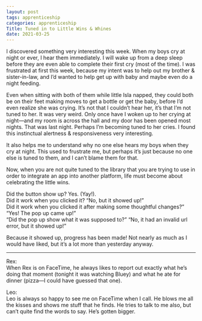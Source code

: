```yaml
---
layout: post 
tags: apprenticeship
categories: apprenticeship
Title: Tuned in to Little Wins & Whines
date: 2021-03-25
---
```


I discovered something very interesting this week.  When my boys cry at night or ever, I hear them immediately.  I will wake up from a deep sleep before they are even able to complete their first cry (most of the time).  I was frustrated at first this week, because my intent was to help out my brother & sister-in-law, and I’d wanted to help get up with baby and maybe even do a night feeding.  

Even when sitting with both of them while little Isla napped, they could both be on their feet making moves to get a bottle or get the baby, before I’d even realize she was crying.  It’s not that I couldn’t hear her, it’s that I’m not tuned to her.  It was very weird.  Only once have I woken up to her crying at night—and my room is across the hall and my door has been opened most nights.  That was last night.  Perhaps I’m becoming tuned to her cries.  I found this instinctual alertness & responsiveness very interesting.

It also helps me to understand why no one else hears my boys when they cry at night.  This used to frustrate me, but perhaps it’s just because no one else is tuned to them, and I can’t blame them for that.

Now, when you are not quite tuned to the library that you are trying to use in order to integrate an app into another platform, life must become about celebrating the little wins.  

Did the button show up?  Yes.  (Yay!).  
Did it work when you clicked it?  “No, but it showed up!”  
Did it work when you clicked it after making some thoughtful changes?”  “Yes! The pop up came up!”  
“Did the pop up show what it was supposed to?”  “No, it had an invalid url error, but it showed up!”

Because it showed up, progress has been made!  Not nearly as much as I would have liked, but it’s a lot more than yesterday anyway.  

***

Rex:  
When Rex is on FaceTime, he always likes to report out exactly what he’s doing that moment (tonight it was watching Bluey) and what he ate for dinner (pizza—I could have guessed that one).  

Leo:  
Leo is always so happy to see me on FaceTime when I call.  He blows me all the kisses and shows me stuff that he finds.  He tries to talk to me also, but can’t quite find the words to say.  He’s gotten bigger.
